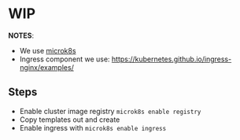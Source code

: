 # WIP
**NOTES**:
 - We use [microk8s](https://microk8s.io/)
 - Ingress component we use: https://kubernetes.github.io/ingress-nginx/examples/

## Steps
- Enable cluster image registry `microk8s enable registry`
- Copy templates out and create
- Enable ingress with `microk8s enable ingress`